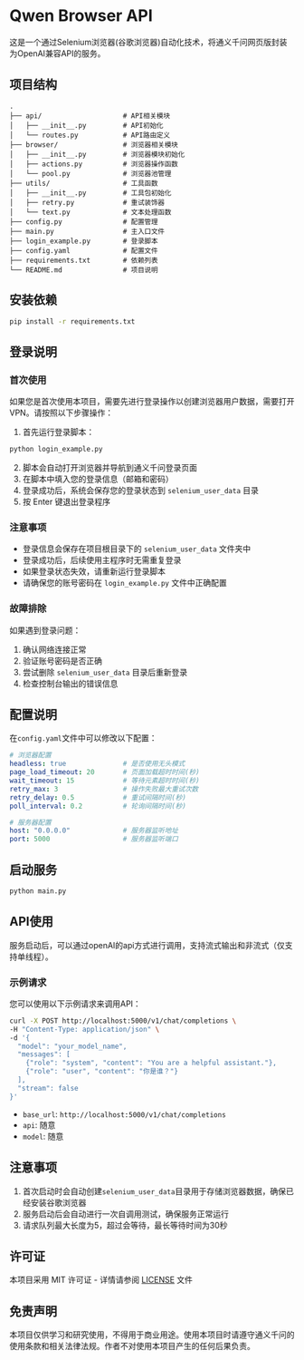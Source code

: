 # Qwen Browser API

这是一个通过Selenium浏览器(谷歌浏览器)自动化技术，将通义千问网页版封装为OpenAI兼容API的服务。

## 项目结构

```
.
├── api/                    # API相关模块
│   ├── __init__.py         # API初始化
│   └── routes.py           # API路由定义
├── browser/                # 浏览器相关模块
│   ├── __init__.py         # 浏览器模块初始化
│   ├── actions.py          # 浏览器操作函数
│   └── pool.py             # 浏览器池管理
├── utils/                  # 工具函数
│   ├── __init__.py         # 工具包初始化
│   ├── retry.py            # 重试装饰器
│   └── text.py             # 文本处理函数
├── config.py               # 配置管理
├── main.py                 # 主入口文件
├── login_example.py        # 登录脚本
├── config.yaml             # 配置文件
├── requirements.txt        # 依赖列表
└── README.md               # 项目说明
```

## 安装依赖

```bash
pip install -r requirements.txt
```

## 登录说明

### 首次使用

如果您是首次使用本项目，需要先进行登录操作以创建浏览器用户数据，需要打开VPN。请按照以下步骤操作：

1. 首先运行登录脚本：

```bash
python login_example.py
```

2. 脚本会自动打开浏览器并导航到通义千问登录页面
3. 在脚本中填入您的登录信息（邮箱和密码）
4. 登录成功后，系统会保存您的登录状态到 `selenium_user_data` 目录
5. 按 Enter 键退出登录程序

### 注意事项

- 登录信息会保存在项目根目录下的 `selenium_user_data` 文件夹中
- 登录成功后，后续使用主程序时无需重复登录
- 如果登录状态失效，请重新运行登录脚本
- 请确保您的账号密码在 `login_example.py` 文件中正确配置


### 故障排除

如果遇到登录问题：

1. 确认网络连接正常
2. 验证账号密码是否正确
3. 尝试删除 `selenium_user_data` 目录后重新登录
4. 检查控制台输出的错误信息

## 配置说明

在`config.yaml`文件中可以修改以下配置：

```yaml
# 浏览器配置
headless: true              # 是否使用无头模式
page_load_timeout: 20       # 页面加载超时时间(秒)
wait_timeout: 15            # 等待元素超时时间(秒)
retry_max: 3                # 操作失败最大重试次数
retry_delay: 0.5            # 重试间隔时间(秒)
poll_interval: 0.2          # 轮询间隔时间(秒)

# 服务器配置
host: "0.0.0.0"             # 服务器监听地址
port: 5000                  # 服务器监听端口
```

## 启动服务

```bash
python main.py
```

## API使用

服务启动后，可以通过openAI的api方式进行调用，支持流式输出和非流式（仅支持单线程）。

### 示例请求

您可以使用以下示例请求来调用API：

```bash
curl -X POST http://localhost:5000/v1/chat/completions \
-H "Content-Type: application/json" \
-d '{
  "model": "your_model_name",
  "messages": [
    {"role": "system", "content": "You are a helpful assistant."},
    {"role": "user", "content": "你是谁？"}
  ],
  "stream": false
}'
```

- `base_url`: `http://localhost:5000/v1/chat/completions`
- `api`: 随意
- `model`: 随意

## 注意事项

1. 首次启动时会自动创建`selenium_user_data`目录用于存储浏览器数据，确保已经安装谷歌浏览器
2. 服务启动后会自动进行一次自调用测试，确保服务正常运行
3. 请求队列最大长度为5，超过会等待，最长等待时间为30秒



## 许可证

本项目采用 MIT 许可证 - 详情请参阅 [LICENSE](LICENSE) 文件

## 免责声明

本项目仅供学习和研究使用，不得用于商业用途。使用本项目时请遵守通义千问的使用条款和相关法律法规。作者不对使用本项目产生的任何后果负责。
